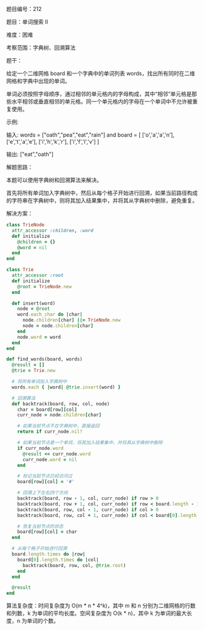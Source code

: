 题目编号：212

题目：单词搜索 II

难度：困难

考察范围：字典树、回溯算法

题干：

给定一个二维网格 board 和一个字典中的单词列表 words，找出所有同时在二维网格和字典中出现的单词。

单词必须按照字母顺序，通过相邻的单元格内的字母构成，其中“相邻”单元格是那些水平相邻或垂直相邻的单元格。同一个单元格内的字母在一个单词中不允许被重复使用。

示例:

输入: 
words = ["oath","pea","eat","rain"] and board =
[
  ['o','a','a','n'],
  ['e','t','a','e'],
  ['i','h','k','r'],
  ['i','f','l','v']
]

输出: ["eat","oath"]

解题思路：

本题可以使用字典树和回溯算法来解决。

首先将所有单词加入字典树中，然后从每个格子开始进行回溯，如果当前路径构成的字符串在字典树中，则将其加入结果集中，并将其从字典树中删除，避免重复。

解决方案：

```ruby
class TrieNode
  attr_accessor :children, :word
  def initialize
    @children = {}
    @word = nil
  end
end

class Trie
  attr_accessor :root
  def initialize
    @root = TrieNode.new
  end

  def insert(word)
    node = @root
    word.each_char do |char|
      node.children[char] ||= TrieNode.new
      node = node.children[char]
    end
    node.word = word
  end
end

def find_words(board, words)
  @result = []
  @trie = Trie.new

  # 将所有单词加入字典树中
  words.each { |word| @trie.insert(word) }

  # 回溯算法
  def backtrack(board, row, col, node)
    char = board[row][col]
    curr_node = node.children[char]

    # 如果当前节点不在字典树中，直接返回
    return if curr_node.nil?

    # 如果当前节点是一个单词，将其加入结果集中，并将其从字典树中删除
    if curr_node.word
      @result << curr_node.word
      curr_node.word = nil
    end

    # 标记当前节点已经访问过
    board[row][col] = '#'

    # 回溯上下左右四个方向
    backtrack(board, row - 1, col, curr_node) if row > 0
    backtrack(board, row + 1, col, curr_node) if row < board.length - 1
    backtrack(board, row, col - 1, curr_node) if col > 0
    backtrack(board, row, col + 1, curr_node) if col < board[0].length - 1

    # 恢复当前节点的状态
    board[row][col] = char
  end

  # 从每个格子开始进行回溯
  board.length.times do |row|
    board[0].length.times do |col|
      backtrack(board, row, col, @trie.root)
    end
  end

  @result
end
```

算法复杂度：时间复杂度为 O(m * n * 4^k)，其中 m 和 n 分别为二维网格的行数和列数，k 为单词的平均长度。空间复杂度为 O(k * n)，其中 k 为单词的最大长度，n 为单词的个数。